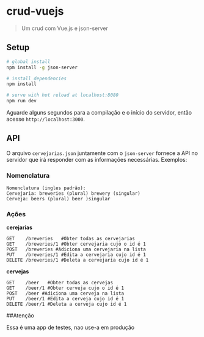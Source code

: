 # crud-vuejs

> Um crud com Vue.js e json-server

## Setup

```bash
# global install
npm install -g json-server

# install dependencies
npm install

# serve with hot reload at localhost:8080
npm run dev
```

Aguarde alguns segundos para a compilação e o início do servidor, então acesse `http://localhost:3000`. 


## API

O arquivo `cervejarias.json` juntamente com o `json-server` fornece a API no servidor que irá responder com as informações necessárias. Exemplos:

### Nomenclatura
```
Nomenclatura (ingles padrão):
Cervejaria: breweries (plural) brewery (singular)
Cerveja: beers (plural) beer )singular
```

### Ações

**cerejarias**
```
GET    /breweries   #Obter todas as cervejarias 
GET    /breweries/1 #Obter cervejaria cujo o id é 1
POST   /breweries #Adiciona uma cervejaria na lista 
PUT    /breweries/1 #Edita a cervejaria cujo id é 1
DELETE /breweries/1 #Deleta a cervejaria cujo id é 1
```

**cervejas**
```
GET    /beer   #Obter todas as cervejas 
GET    /beer/1 #Obter cerveja cujo o id é 1
POST   /beer #Adiciona uma cerveja na lista 
PUT    /beer/1 #Edita a cerveja cujo id é 1
DELETE /beer/1 #Deleta a cerveja cujo id é 1
```
















##Atenção

Essa é uma app de testes, nao use-a em produção
